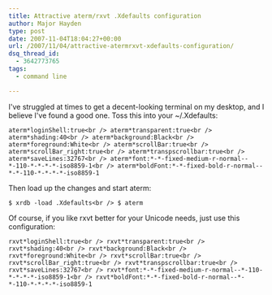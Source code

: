 ```yaml
---
title: Attractive aterm/rxvt .Xdefaults configuration
author: Major Hayden
type: post
date: 2007-11-04T18:04:27+00:00
url: /2007/11/04/attractive-atermrxvt-xdefaults-configuration/
dsq_thread_id:
  - 3642773765
tags:
  - command line

---
```

I've struggled at times to get a decent-looking terminal on my desktop, and I believe I've found a good one. Toss this into your ~/.Xdefaults:

`aterm*loginShell:true<br />
aterm*transparent:true<br />
aterm*shading:40<br />
aterm*background:Black<br />
aterm*foreground:White<br />
aterm*scrollBar:true<br />
aterm*scrollBar_right:true<br />
aterm*transpscrollbar:true<br />
aterm*saveLines:32767<br />
aterm*font:*-*-fixed-medium-r-normal--*-110-*-*-*-*-iso8859-1<br />
aterm*boldFont:*-*-fixed-bold-r-normal--*-*-110-*-*-*-*-iso8859-1`

Then load up the changes and start aterm:

`$ xrdb -load .Xdefaults<br />
$ aterm`

Of course, if you like rxvt better for your Unicode needs, just use this configuration:

`rxvt*loginShell:true<br />
rxvt*transparent:true<br />
rxvt*shading:40<br />
rxvt*background:Black<br />
rxvt*foreground:White<br />
rxvt*scrollBar:true<br />
rxvt*scrollBar_right:true<br />
rxvt*transpscrollbar:true<br />
rxvt*saveLines:32767<br />
rxvt*font:*-*-fixed-medium-r-normal--*-110-*-*-*-*-iso8859-1<br />
rxvt*boldFont:*-*-fixed-bold-r-normal--*-*-110-*-*-*-*-iso8859-1`
